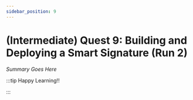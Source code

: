 ```yaml
---
sidebar_position: 9
---
```


# (Intermediate) Quest 9: Building and Deploying a Smart Signature (Run 2)

_Summary Goes Here_

:::tip Happy Learning!!

<QuestButton text="Go To Quest" />

:::



